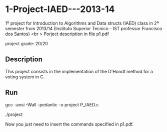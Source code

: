 # 1-Project-IAED---2013-14
1º project for Introduction to Algorithms and Data structs (IAED) class in 2º semester from  2013/14  (Instituto Superior Tecnico - IST professor Francisco dos Santos) <br \>
Porject description in file p1.pdf

project grade: 20/20

## Description
This project consists in the implementation of the D'Hondt method for a voting system in C.

## Run
gcc -ansi -Wall -pedantic -o project P_IAED.c

./project

Now you just need to insert the commands specified in p1.pdf.
